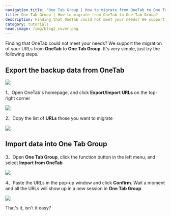 ```yaml
---
navigation.title: 'One Tab Group | How to migrate from OneTab to One Tab Group?'
title: One Tab Group | How to migrate from OneTab to One Tab Group?
description: Finding that OneTab could not meet your needs? We support the migration of your URLs from OneTab to One Tab Group.
category: tutorials
head.image: /img/blog2_cover.png
---
```


Finding that OneTab could not meet your needs? We support the migration of your URLs from **OneTab** to **One Tab Group**. It's very simple, just try the following steps.

## Export the backup data from OneTab

![](/img/blog2_0.gif)

1、Open OneTab's homepage, and click **Export/Import URLs** on the top-right corner

![](/img/blog2_1.jpg)

2、Copy the list of **URLs** those you want to migrate

![](/img/blog2_2.jpg)

## Import data into One Tab Group

3、Open **One Tab Group**, click the function button in the left menu, and select **Import from OneTab**

![](/img/blog2_3.jpg)

4、Paste the URLs in the pop-up window and click **Confirm**. Wait a moment and all the URLs will show up in a new session in **One Tab Group**

![](/img/blog2_4.jpg)

That's it, isn't it easy?
